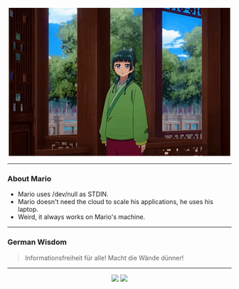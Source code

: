 <p align="center">
  <img src="assets/maomao.gif" />
</p>

---

### About Mario
- Mario uses /dev/null as STDIN.
- Mario doesn't need the cloud to scale his applications, he uses his laptop.
- Weird, it always works on Mario's machine.

---

### German Wisdom
> Informationsfreiheit für alle! Macht die Wände dünner!

---

<p align="center">
  <a>
    <img height="180em" src="https://github-readme-stats-eight-theta.vercel.app/api?username=Torfkopp&show_icons=true&theme=dark&include_all_commits=true&count_private=true"/>
  </a>
  <a href="https://github.com/Torfkopp?tab=repositories">
    <img height="180em" src="https://github-readme-stats-eight-theta.vercel.app/api/top-langs/?username=torfkopp&layout=compact&theme=dark&langs_count=8&hide=java"/>
  </a>
</p>
